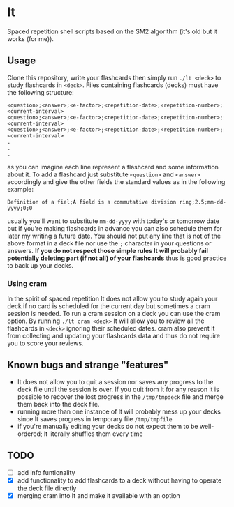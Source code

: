 # lt
Spaced repetition shell scripts based on the SM2 algorithm (it's old but it works (for me)).

## Usage

Clone this repository, write your flashcards then simply run `./lt <deck>` to study flashcards in `<deck>`. Files containing flashcards (decks) must have the following structure:

```
<question>;<answer>;<e-factor>;<repetition-date>;<repetition-number>;<current-interval>
<question>;<answer>;<e-factor>;<repetition-date>;<repetition-number>;<current-interval>
<question>;<answer>;<e-factor>;<repetition-date>;<repetition-number>;<current-interval>
.
.
.
```

as you can imagine each line represent a flashcard and some information about it. To add a flashcard just substitute `<question>` and `<answer>` accordingly and give the other fields the standard values as in the following example:

```
Definition of a fiel;A field is a commutative division ring;2.5;mm-dd-yyyy;0;0
```

usually you'll want to substitute `mm-dd-yyyy` with today's or tomorrow date but if you're making flashcards in advance you can also schedule them for later my writing a future date. You should not put any line that is not of the above format in a deck file nor use the `;` character in your questions or answers. **If you do not respect those simple rules lt will probably fail potentially deleting part (if not all) of your flashcards** thus is good practice to back up your decks.

### Using cram
In the spirit of spaced repetition lt does not allow you to study again your deck if no card is scheduled for the current day but sometimes a cram session is needed. To run a cram session on a deck you can use the cram option. By running `./lt cram <deck>` lt will allow you to review all the flashcards in `<deck>` ignoring their scheduled dates. cram also prevent lt from collecting and updating your flashcards data and thus do not require you to score your reviews.

## Known bugs and strange "features"
* lt does not allow you to quit a session nor saves any progress to the deck file until the session is over. If you quit from lt for any reason it is possible to recover the lost progress in the `/tmp/tmpdeck` file and merge them back into the deck file.
* running more than one instance of lt will probably mess up your decks since lt saves progress in temporary file `/tmp/tmpfile`
* if you're manually editing your decks do not expect them to be well-ordered; lt literally shuffles them every time

## TODO
* [ ] add info funtionality
* [X] add functionality to add flashcards to a deck without having to operate the deck file directly
* [X] merging cram into lt and make it available with an option
